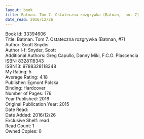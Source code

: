 ```yaml
---
layout: book
title: Batman. Tom 7. Ostateczna rozgrywka (Batman,  no. 7)
date_read: 2016/12/26
---
```


Book Id: 33394606<br />
Title: Batman. Tom 7. Ostateczna rozgrywka (Batman, #7)<br />
Author: Scott Snyder<br />
Author l-f: Snyder, Scott<br />
Additional Authors: Greg Capullo, Danny Miki, F.C.O. Plascencia<br />
ISBN: 8328118343<br />
ISBN13: 9788328118348<br />
My Rating: 5<br />
Average Rating: 4.18<br />
Publisher: Egmont Polska<br />
Binding: Hardcover<br />
Number of Pages: 176<br />
Year Published: 2016<br />
Original Publication Year: 2015<br />
Date Read: <br />
Date Added: 2016/12/26<br />
Exclusive Shelf: read<br />
Read Count: 1<br />
Owned Copies: 0<br />

